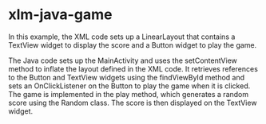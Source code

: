 # xlm-java-game

In this example, the XML code sets up a LinearLayout that contains a TextView widget to display the score and a Button widget to play the game.

The Java code sets up the MainActivity and uses the setContentView method to inflate the layout defined in the XML code. It retrieves references to the Button and TextView widgets using the findViewById method and sets an OnClickListener on the Button to play the game when it is clicked. The game is implemented in the play method, which generates a random score using the Random class. The score is then displayed on the TextView widget.
